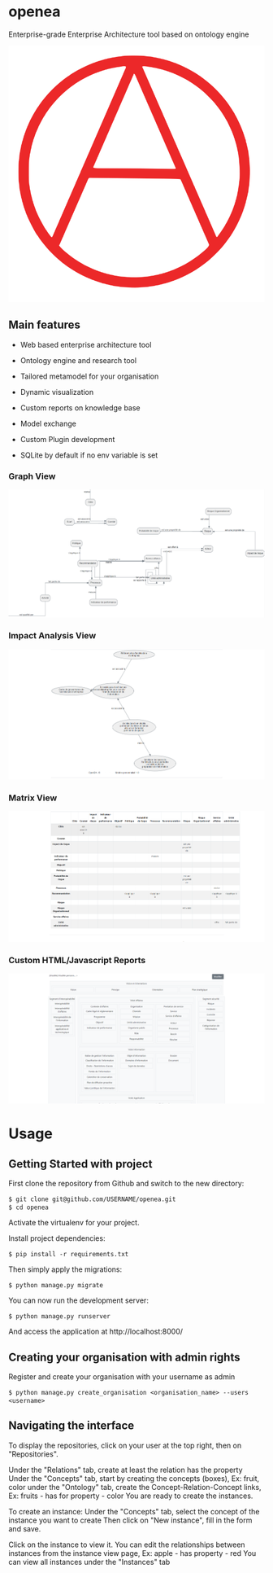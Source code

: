 # openea
Enterprise-grade Enterprise Architecture tool based on ontology engine


![Default Home View](webapp/static/img/openea.svg?raw=true "Diagram view")

## Main features

* Web based enterprise architecture tool
* Ontology engine and research tool
* Tailored metamodel for your organisation
* Dynamic visualization
* Custom reports on knowledge base
* Model exchange
* Custom Plugin development

* SQLite by default if no env variable is set

### Graph View
![Graph View](webapp/static/img/OpenEA_graph.png?raw=true "Graph view")

### Impact Analysis View
![Impact Analysis View](webapp/static/img/OpenEA_impact_analysis.png?raw=true "Impact Analysis view")

### Matrix View
![Matrix View](webapp/static/img/OpenEA_matrix.png?raw=true "Matrix view")

### Custom HTML/Javascript Reports
![Custom Report](webapp/static/img/OpenEA_map.png?raw=true "Custom Reporting")

# Usage

## Getting Started with project

First clone the repository from Github and switch to the new directory:

    $ git clone git@github.com/USERNAME/openea.git
    $ cd openea
    
Activate the virtualenv for your project.
    
Install project dependencies:

    $ pip install -r requirements.txt
    
    
Then simply apply the migrations:

    $ python manage.py migrate
    

You can now run the development server:

    $ python manage.py runserver

And access the application at http://localhost:8000/

## Creating your organisation with admin rights

Register and create your organisation with your username as admin

    $ python manage.py create_organisation <organisation_name> --users <username>

## Navigating the interface

To display the repositories, click on your user at the top right, then on "Repositories".

Under the "Relations" tab, create at least the relation has the property
Under the "Concepts" tab, start by creating the concepts (boxes), Ex: fruit, color
under the "Ontology" tab, create the Concept-Relation-Concept links, Ex: fruits - has for property - color
You are ready to create the instances.

To create an instance:
Under the "Concepts" tab, select the concept of the instance you want to create
Then click on "New instance", fill in the form and save.

Click on the instance to view it.
You can edit the relationships between instances from the instance view page, Ex: apple - has property - red
You can view all instances under the "Instances" tab